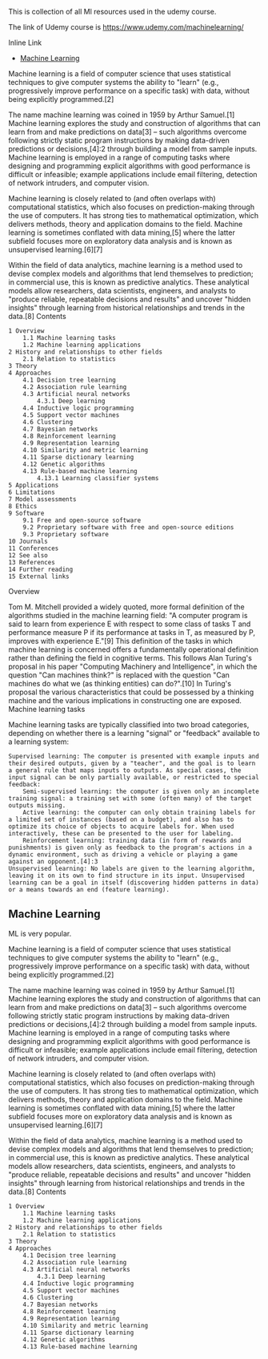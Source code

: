 This is collection of all Ml resources used in the udemy course.

The link of Udemy course is https://www.udemy.com/machinelearning/

Inline Link

- [Machine Learning](https://github.com/meghpatel/ml_atoz#machine-learning)

Machine learning is a field of computer science that uses statistical techniques to give computer systems the ability to "learn" (e.g., progressively improve performance on a specific task) with data, without being explicitly programmed.[2]

The name machine learning was coined in 1959 by Arthur Samuel.[1] Machine learning explores the study and construction of algorithms that can learn from and make predictions on data[3] – such algorithms overcome following strictly static program instructions by making data-driven predictions or decisions,[4]:2 through building a model from sample inputs. Machine learning is employed in a range of computing tasks where designing and programming explicit algorithms with good performance is difficult or infeasible; example applications include email filtering, detection of network intruders, and computer vision.

Machine learning is closely related to (and often overlaps with) computational statistics, which also focuses on prediction-making through the use of computers. It has strong ties to mathematical optimization, which delivers methods, theory and application domains to the field. Machine learning is sometimes conflated with data mining,[5] where the latter subfield focuses more on exploratory data analysis and is known as unsupervised learning.[6][7]

Within the field of data analytics, machine learning is a method used to devise complex models and algorithms that lend themselves to prediction; in commercial use, this is known as predictive analytics. These analytical models allow researchers, data scientists, engineers, and analysts to "produce reliable, repeatable decisions and results" and uncover "hidden insights" through learning from historical relationships and trends in the data.[8]
Contents

    1 Overview
        1.1 Machine learning tasks
        1.2 Machine learning applications
    2 History and relationships to other fields
        2.1 Relation to statistics
    3 Theory
    4 Approaches
        4.1 Decision tree learning
        4.2 Association rule learning
        4.3 Artificial neural networks
            4.3.1 Deep learning
        4.4 Inductive logic programming
        4.5 Support vector machines
        4.6 Clustering
        4.7 Bayesian networks
        4.8 Reinforcement learning
        4.9 Representation learning
        4.10 Similarity and metric learning
        4.11 Sparse dictionary learning
        4.12 Genetic algorithms
        4.13 Rule-based machine learning
            4.13.1 Learning classifier systems
    5 Applications
    6 Limitations
    7 Model assessments
    8 Ethics
    9 Software
        9.1 Free and open-source software
        9.2 Proprietary software with free and open-source editions
        9.3 Proprietary software
    10 Journals
    11 Conferences
    12 See also
    13 References
    14 Further reading
    15 External links

Overview

Tom M. Mitchell provided a widely quoted, more formal definition of the algorithms studied in the machine learning field: "A computer program is said to learn from experience E with respect to some class of tasks T and performance measure P if its performance at tasks in T, as measured by P, improves with experience E."[9] This definition of the tasks in which machine learning is concerned offers a fundamentally operational definition rather than defining the field in cognitive terms. This follows Alan Turing's proposal in his paper "Computing Machinery and Intelligence", in which the question "Can machines think?" is replaced with the question "Can machines do what we (as thinking entities) can do?".[10] In Turing's proposal the various characteristics that could be possessed by a thinking machine and the various implications in constructing one are exposed.
Machine learning tasks

Machine learning tasks are typically classified into two broad categories, depending on whether there is a learning "signal" or "feedback" available to a learning system:

    Supervised learning: The computer is presented with example inputs and their desired outputs, given by a "teacher", and the goal is to learn a general rule that maps inputs to outputs. As special cases, the input signal can be only partially available, or restricted to special feedback:
        Semi-supervised learning: the computer is given only an incomplete training signal: a training set with some (often many) of the target outputs missing.
        Active learning: the computer can only obtain training labels for a limited set of instances (based on a budget), and also has to optimize its choice of objects to acquire labels for. When used interactively, these can be presented to the user for labeling.
        Reinforcement learning: training data (in form of rewards and punishments) is given only as feedback to the program's actions in a dynamic environment, such as driving a vehicle or playing a game against an opponent.[4]:3
    Unsupervised learning: No labels are given to the learning algorithm, leaving it on its own to find structure in its input. Unsupervised learning can be a goal in itself (discovering hidden patterns in data) or a means towards an end (feature learning).

Machine Learning
-------------

ML is very popular.

Machine learning is a field of computer science that uses statistical techniques to give computer systems the ability to "learn" (e.g., progressively improve performance on a specific task) with data, without being explicitly programmed.[2]

The name machine learning was coined in 1959 by Arthur Samuel.[1] Machine learning explores the study and construction of algorithms that can learn from and make predictions on data[3] – such algorithms overcome following strictly static program instructions by making data-driven predictions or decisions,[4]:2 through building a model from sample inputs. Machine learning is employed in a range of computing tasks where designing and programming explicit algorithms with good performance is difficult or infeasible; example applications include email filtering, detection of network intruders, and computer vision.

Machine learning is closely related to (and often overlaps with) computational statistics, which also focuses on prediction-making through the use of computers. It has strong ties to mathematical optimization, which delivers methods, theory and application domains to the field. Machine learning is sometimes conflated with data mining,[5] where the latter subfield focuses more on exploratory data analysis and is known as unsupervised learning.[6][7]

Within the field of data analytics, machine learning is a method used to devise complex models and algorithms that lend themselves to prediction; in commercial use, this is known as predictive analytics. These analytical models allow researchers, data scientists, engineers, and analysts to "produce reliable, repeatable decisions and results" and uncover "hidden insights" through learning from historical relationships and trends in the data.[8]
Contents

    1 Overview
        1.1 Machine learning tasks
        1.2 Machine learning applications
    2 History and relationships to other fields
        2.1 Relation to statistics
    3 Theory
    4 Approaches
        4.1 Decision tree learning
        4.2 Association rule learning
        4.3 Artificial neural networks
            4.3.1 Deep learning
        4.4 Inductive logic programming
        4.5 Support vector machines
        4.6 Clustering
        4.7 Bayesian networks
        4.8 Reinforcement learning
        4.9 Representation learning
        4.10 Similarity and metric learning
        4.11 Sparse dictionary learning
        4.12 Genetic algorithms
        4.13 Rule-based machine learning

